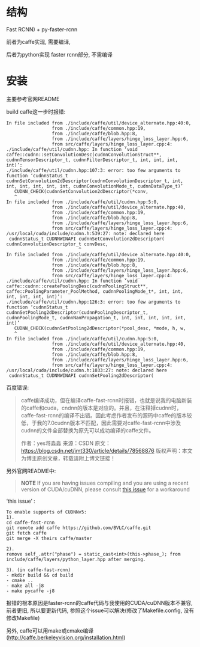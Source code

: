 # 结构

Fast RCNN) + py-faster-rcnn

前者为caffe实现, 需要编译, 

后者为python实现 faster rcnn部分, 不需编译

# 安装

主要参考官网README

build caffe这一步时报错:

```shell
In file included from ./include/caffe/util/device_alternate.hpp:40:0,
                 from ./include/caffe/common.hpp:19,
                 from ./include/caffe/blob.hpp:8,
                 from ./include/caffe/layers/hinge_loss_layer.hpp:6,
                 from src/caffe/layers/hinge_loss_layer.cpp:4:
./include/caffe/util/cudnn.hpp: In function ‘void caffe::cudnn::setConvolutionDesc(cudnnConvolutionStruct**, cudnnTensorDescriptor_t, cudnnFilterDescriptor_t, int, int, int, int)’:
./include/caffe/util/cudnn.hpp:107:3: error: too few arguments to function ‘cudnnStatus_t cudnnSetConvolution2dDescriptor(cudnnConvolutionDescriptor_t, int, int, int, int, int, int, cudnnConvolutionMode_t, cudnnDataType_t)’
   CUDNN_CHECK(cudnnSetConvolution2dDescriptor(*conv,
   ^
In file included from ./include/caffe/util/cudnn.hpp:5:0,
                 from ./include/caffe/util/device_alternate.hpp:40,
                 from ./include/caffe/common.hpp:19,
                 from ./include/caffe/blob.hpp:8,
                 from ./include/caffe/layers/hinge_loss_layer.hpp:6,
                 from src/caffe/layers/hinge_loss_layer.cpp:4:
/usr/local/cuda/include/cudnn.h:539:27: note: declared here
 cudnnStatus_t CUDNNWINAPI cudnnSetConvolution2dDescriptor( cudnnConvolutionDescriptor_t convDesc,
                           ^
In file included from ./include/caffe/util/device_alternate.hpp:40:0,
                 from ./include/caffe/common.hpp:19,
                 from ./include/caffe/blob.hpp:8,
                 from ./include/caffe/layers/hinge_loss_layer.hpp:6,
                 from src/caffe/layers/hinge_loss_layer.cpp:4:
./include/caffe/util/cudnn.hpp: In function ‘void caffe::cudnn::createPoolingDesc(cudnnPoolingStruct**, caffe::PoolingParameter_PoolMethod, cudnnPoolingMode_t*, int, int, int, int, int, int)’:
./include/caffe/util/cudnn.hpp:126:3: error: too few arguments to function ‘cudnnStatus_t cudnnSetPooling2dDescriptor(cudnnPoolingDescriptor_t, cudnnPoolingMode_t, cudnnNanPropagation_t, int, int, int, int, int, int)’
   CUDNN_CHECK(cudnnSetPooling2dDescriptor(*pool_desc, *mode, h, w,
   ^
In file included from ./include/caffe/util/cudnn.hpp:5:0,
                 from ./include/caffe/util/device_alternate.hpp:40,
                 from ./include/caffe/common.hpp:19,
                 from ./include/caffe/blob.hpp:8,
                 from ./include/caffe/layers/hinge_loss_layer.hpp:6,
                 from src/caffe/layers/hinge_loss_layer.cpp:4:
/usr/local/cuda/include/cudnn.h:1033:27: note: declared here
 cudnnStatus_t CUDNNWINAPI cudnnSetPooling2dDescriptor(

```

百度错误: 

> caffe编译成功，但在编译caffe-fast-rcnn时报错，也就是说我的电脑新装的caffe和cuda，cndnn的版本是对应的。并且，在注释掉cudnn时，caffe-fast-rcnn的编译不出错。因此考虑作者发布的源码中caffe的版本较低，于我的7.0cudnn版本不匹配，因此需要对caffe-fast-rcnn中涉及cudnn的文件全部替换为原先可以成功编译的caffe文件。
>
> 作者：yes蒋淼淼 
> 来源：CSDN 
> 原文：https://blog.csdn.net/jmt330/article/details/78568876 
> 版权声明：本文为博主原创文章，转载请附上博文链接！

另外官网README中:

> **NOTE** If you are having issues compiling and you are using a recent version of CUDA/cuDNN, please consult [this issue](https://github.com/rbgirshick/py-faster-rcnn/issues/509?_pjax=%23js-repo-pjax-container#issuecomment-284133868) for a workaround

‘this issue’ :

```shell
To enable supports of CUDNNv5:
1).
cd caffe-fast-rcnn
git remote add caffe https://github.com/BVLC/caffe.git
git fetch caffe
git merge -X theirs caffe/master

2).
remove self_.attr("phase") = static_cast<int>(this->phase_); from include/caffe/layers/python_layer.hpp after merging.

3). (in caffe-fast-rcnn)
- mkdir build && cd build
- cmake ..
- make all -j8
- make pycaffe -j8
```

报错的根本原因是faster-rcnn的caffe代码与我使用的CUDA/cuDNN版本不兼容, 前者更旧, 所以要更新代码, 参照这个issue可以解决(修改了Makefile.config, 没有修改Makefile)

另外, caffe可以用make或cmake编译(http://caffe.berkeleyvision.org/installation.html)